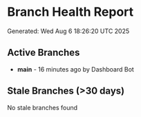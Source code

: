 # Branch Health Report
Generated: Wed Aug  6 18:26:20 UTC 2025

## Active Branches
- **main** - 16 minutes ago by Dashboard Bot

## Stale Branches (>30 days)
No stale branches found
